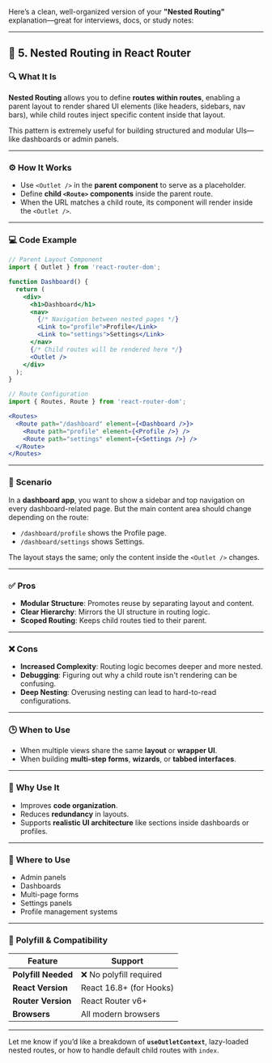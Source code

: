 Here’s a clean, well-organized version of your **"Nested Routing"** explanation—great for interviews, docs, or study notes:

---

## 🔄 5. Nested Routing in React Router

### 🔍 **What It Is**
**Nested Routing** allows you to define **routes within routes**, enabling a parent layout to render shared UI elements (like headers, sidebars, nav bars), while child routes inject specific content inside that layout.

This pattern is extremely useful for building structured and modular UIs—like dashboards or admin panels.

---

### ⚙️ **How It Works**
- Use `<Outlet />` in the **parent component** to serve as a placeholder.
- Define **child `<Route>` components** inside the parent route.
- When the URL matches a child route, its component will render inside the `<Outlet />`.

---

### 💻 **Code Example**

```jsx
// Parent Layout Component
import { Outlet } from 'react-router-dom';

function Dashboard() {
  return (
    <div>
      <h1>Dashboard</h1>
      <nav>
        {/* Navigation between nested pages */}
        <Link to="profile">Profile</Link>
        <Link to="settings">Settings</Link>
      </nav>
      {/* Child routes will be rendered here */}
      <Outlet />
    </div>
  );
}

// Route Configuration
import { Routes, Route } from 'react-router-dom';

<Routes>
  <Route path="/dashboard" element={<Dashboard />}>
    <Route path="profile" element={<Profile />} />
    <Route path="settings" element={<Settings />} />
  </Route>
</Routes>
```

---

### 📌 **Scenario**
In a **dashboard app**, you want to show a sidebar and top navigation on every dashboard-related page. But the main content area should change depending on the route:
- `/dashboard/profile` shows the Profile page.
- `/dashboard/settings` shows Settings.

The layout stays the same; only the content inside the `<Outlet />` changes.

---

### ✅ **Pros**
- **Modular Structure**: Promotes reuse by separating layout and content.
- **Clear Hierarchy**: Mirrors the UI structure in routing logic.
- **Scoped Routing**: Keeps child routes tied to their parent.

---

### ❌ **Cons**
- **Increased Complexity**: Routing logic becomes deeper and more nested.
- **Debugging**: Figuring out why a child route isn't rendering can be confusing.
- **Deep Nesting**: Overusing nesting can lead to hard-to-read configurations.

---

### 🕒 **When to Use**
- When multiple views share the same **layout** or **wrapper UI**.
- When building **multi-step forms**, **wizards**, or **tabbed interfaces**.

---

### 🎯 **Why Use It**
- Improves **code organization**.
- Reduces **redundancy** in layouts.
- Supports **realistic UI architecture** like sections inside dashboards or profiles.

---

### 📍 **Where to Use**
- Admin panels  
- Dashboards  
- Multi-page forms  
- Settings panels  
- Profile management systems

---

### 🧩 **Polyfill & Compatibility**

| Feature          | Support               |
|------------------|------------------------|
| **Polyfill Needed** | ❌ No polyfill required |
| **React Version**   | React 16.8+ (for Hooks) |
| **Router Version**  | React Router v6+       |
| **Browsers**        | All modern browsers    |

---

Let me know if you’d like a breakdown of **`useOutletContext`**, lazy-loaded nested routes, or how to handle default child routes with `index`.